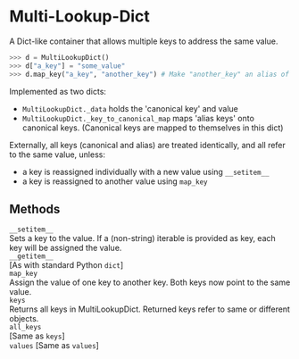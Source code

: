 # Multi-Lookup-Dict

A Dict-like container that allows multiple keys to address the same value.

```python
>>> d = MultiLookupDict()
>>> d["a_key"] = "some_value"
>>> d.map_key("a_key", "another_key") # Make "another_key" an alias of "a_key"
```
Implemented as two dicts:
- `MultiLookupDict._data` holds the 'canonical key' and value
- `MultiLookupDict._key_to_canonical_map` maps 'alias keys' onto canonical keys. (Canonical keys are mapped to themselves in this dict)

Externally, all keys (canonical and alias) are treated identically,
and all refer to the same value, unless:
- a key is reassigned individually with a new value using `__setitem__`
- a key is reassigned to another value using `map_key`



Methods
-------

`__setitem__`  
    Sets a key to the value. If a (non-string) iterable is provided
    as key, each key will be assigned the value.  
`__getitem__`  
    [As with standard Python `dict`]  
`map_key`  
    Assign the value of one key to another key. Both keys
    now point to the same value.  
`keys`  
    Returns all keys in MultiLookupDict. Returned keys refer to same or different objects.  
`all_keys`  
    [Same as `keys`]  
`values`
    [Same as `values`]  